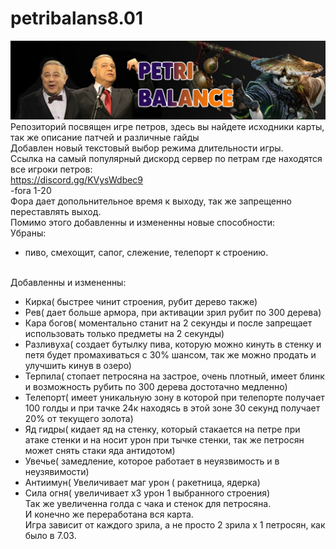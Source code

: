 # petribalans8.01
![alt text](http://github.com/strst/petribalans8.01/blob/main/image/petri.jpg?raw=true)
<br/>Репозиторий посвящен игре петров, здесь вы найдете исходники карты, так же описание патчей и различные гайды
<br/>Добавлен новый текстовый выбор режима длительности игры.
<br/>Ссылка на самый популярный дискорд сервер по петрам где находятся все игроки петров:
<br/>https://discord.gg/KVysWdbec9
<br/>-fora 1-20
<br/>Фора дает допольнительное время к выходу, так же запрещенно переставлять выход.
<br/>Помимо этого добавленны и измененны новые способности:
<br/>Убраны: 
* пиво, смехощит, сапог, слежение, телепорт к строению.

<br/>Добавленны и измененны:
* Кирка( быстрее чинит строения, рубит дерево также)
* Рев( дает больше армора, при активации зрил рубит по 300 дерева)
* Кара богов( моментально станит на 2 секунды и после запрещает использовать только предметы на 2 секунды)
* Разливуха( создает бутылку пива, которую можно кинуть в стенку и петя будет промахиваться с 30% шансом, так же можно продать и улучшить кинув в озеро)
* Терпила( стопает петросяна на застрое, очень плотный, имеет блинк и возможность рубить по 300 дерева достотачно медленно)
* Телепорт( имеет уникальную зону в которой при телепорте получает 100 голды и при тачке 24к находясь в этой зоне 30 секунд получает 20% от текущего золота)
* Яд гидры( кидает яд на стенку, который стакается на петре при атаке стенки и на носит урон при тычке стенки, так же петросян может снять стаки яда антидотом)
* Увечье( замедление, которое работает в неуязвимость и в неузявимости)
* Антиимун( Увеличивает маг урон ( ракетница, ядерка)
* Сила огня( увеличивает х3 урон 1 выбранного строения)
<br/>Так же увеличенна голда с чака и стенок для петросяна.
<br/>И конечно же переработана вся карта.
<br/>Игра зависит от каждого зрила, а не просто 2 зрила х 1 петросян, как было в 7.03.
